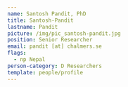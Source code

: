 ```yaml
---
name: Santosh Pandit, PhD
title: Santosh-Pandit
lastname: Pandit
picture: /img/pic_santosh-pandit.jpg
position: Senior Researcher
email: pandit [at] chalmers.se
flags:
  - np Nepal
person-category: D Researchers
template: people/profile
---
```

